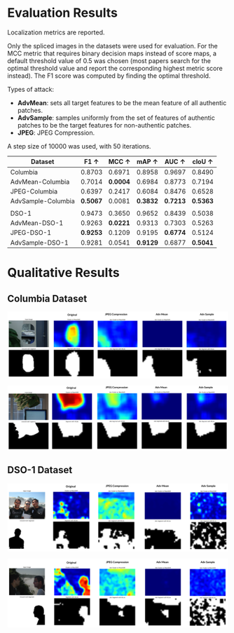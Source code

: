 # Evaluation Results
Localization metrics are reported.

Only the spliced images in the datasets were used for evaluation. For the MCC metric that requires binary decision maps instead of score maps, a default threshold value of 0.5 was chosen (most papers search for the optimal threshold value and report the corresponding highest metric score instead). The F1 score was computed by finding the optimal threshold.

Types of attack:
- **AdvMean**: sets all target features to be the mean feature of all authentic patches.
- **AdvSample**: samples uniformly from the set of features of authentic patches to be the target features for non-authentic patches.
- **JPEG**: JPEG Compression.

A step size of 10000 was used, with 50 iterations.

| Dataset            | F1 ↑       | MCC ↑      | mAP ↑      | AUC ↑      | cIoU ↑     |
| ------------------ | ---------- | ---------- | ---------- | ---------- | ---------- |
| Columbia           | 0.8703     | 0.6971     | 0.8958     | 0.9697     | 0.8490     |
| AdvMean-Columbia   | 0.7014     | **0.0004** | 0.6984     | 0.8773     | 0.7194     |
| JPEG-Columbia      | 0.6397     | 0.2417     | 0.6084     | 0.8476     | 0.6528     |
| AdvSample-Columbia | **0.5067** | 0.0081     | **0.3832** | **0.7213** | **0.5363** |
|                    |
| DSO-1              | 0.9473     | 0.3650     | 0.9652     | 0.8439     | 0.5038     |
| AdvMean-DSO-1      | 0.9263     | **0.0221** | 0.9313     | 0.7303     | 0.5263     |
| JPEG-DSO-1         | **0.9253** | 0.1209     | 0.9195     | **0.6774** | 0.5124     |
| AdvSample-DSO-1    | 0.9281     | 0.0541     | **0.9129** | 0.6877     | **0.5041** |

# Qualitative Results

## Columbia Dataset

![](/assets/lots_examples/columbia_1.png)

![](/assets/lots_examples/columbia_2.png)

## DSO-1 Dataset

![](/assets/lots_examples/dso_1.png)

![](/assets/lots_examples/dso_2.png)
